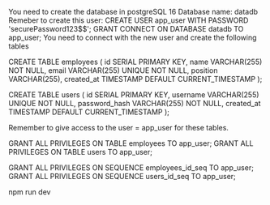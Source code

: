 You need to create the database in postgreSQL 16
Database name: datadb
Remeber to create this user:
CREATE USER app_user WITH PASSWORD 'securePassword123$$';
GRANT CONNECT ON DATABASE datadb TO app_user;
You need to connect with the new user and create the following tables

CREATE TABLE employees (
    id SERIAL PRIMARY KEY,
    name VARCHAR(255) NOT NULL,
    email VARCHAR(255) UNIQUE NOT NULL,
    position VARCHAR(255),
    created_at TIMESTAMP DEFAULT CURRENT_TIMESTAMP
);

CREATE TABLE users (
    id SERIAL PRIMARY KEY,
    username VARCHAR(255) UNIQUE NOT NULL,
    password_hash VARCHAR(255) NOT NULL,
    created_at TIMESTAMP DEFAULT CURRENT_TIMESTAMP
);

Remember to give access to the user = app_user for these tables. 

GRANT ALL PRIVILEGES ON TABLE employees TO app_user;
GRANT ALL PRIVILEGES ON TABLE users TO app_user;

GRANT ALL PRIVILEGES ON SEQUENCE employees_id_seq TO app_user;
GRANT ALL PRIVILEGES ON SEQUENCE users_id_seq TO app_user;

npm run dev
